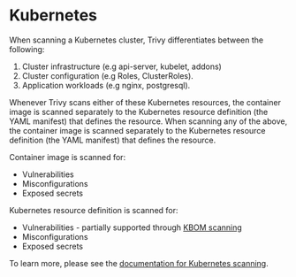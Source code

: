 # Kubernetes

When scanning a Kubernetes cluster, Trivy differentiates between the following:

1. Cluster infrastructure (e.g api-server, kubelet, addons)
1. Cluster configuration (e.g Roles, ClusterRoles). 
1. Application workloads (e.g nginx, postgresql).

Whenever Trivy scans either of these Kubernetes resources, the container image is scanned separately to the Kubernetes resource definition (the YAML manifest) that defines the resource.
When scanning any of the above, the container image is scanned separately to the Kubernetes resource definition (the YAML manifest) that defines the resource.

Container image is scanned for:

- Vulnerabilities
- Misconfigurations
- Exposed secrets

Kubernetes resource definition is scanned for:

- Vulnerabilities - partially supported through [KBOM scanning](../target/kubernetes.md#kbom)
- Misconfigurations
- Exposed secrets

To learn more, please see the [documentation for Kubernetes scanning](../target/kubernetes.md).
